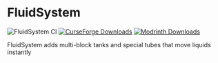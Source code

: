 # FluidSystem
![FluidSystem CI](https://github.com/Edivad99/FluidSystem/workflows/FluidSystem%20CI/badge.svg?branch=1.20.x)
[![CurseForge Downloads](http://cf.way2muchnoise.eu/full_398349_downloads.svg)](https://www.curseforge.com/minecraft/mc-mods/fluidsystem)
[![Modrinth Downloads](https://img.shields.io/modrinth/dt/Ef0IeFUo?label=Modrinth%20Downloads)](https://modrinth.com/mod/fluidsystem)

FluidSystem adds multi-block tanks and special tubes that move liquids instantly
